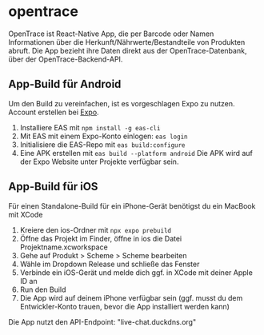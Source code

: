 # opentrace
OpenTrace ist React-Native App, die per Barcode oder Namen Informationen über die Herkunft/Nährwerte/Bestandteile von Produkten abruft. Die App bezieht ihre Daten direkt aus der OpenTrace-Datenbank, über der OpenTrace-Backend-API. 

## App-Build für Android
Um den Build zu vereinfachen, ist es vorgeschlagen Expo zu nutzen. Account erstellen bei [Expo](https://expo.dev/signup).
1. Installiere EAS mit `npm install -g eas-cli`
2. Mit EAS mit einem Expo-Konto einlogen: `eas login`
3. Initialisiere die EAS-Repo mit `eas build:configure`
4. Eine APK erstellen mit `eas build --platform android`
Die APK wird auf der Expo Website unter Projekte verfügbar sein.

## App-Build für iOS
Für einen Standalone-Build für ein iPhone-Gerät benötigst du ein MacBook mit XCode
1. Kreiere den ios-Ordner mit `npx expo prebuild`
2. Öffne das Projekt im Finder, öffne in ios die Datei Projektname.xcworkspace
3. Gehe auf Produkt > Scheme > Scheme bearbeiten
4. Wähle im Dropdown Release und schließe das Fenster
5. Verbinde ein iOS-Gerät und melde dich ggf. in XCode mit deiner Apple ID an
6. Run den Build
7. Die App wird auf deinem iPhone verfügbar sein (ggf. musst du dem Entwickler-Konto trauen, bevor die App installiert werden kann)

Die App nutzt den API-Endpoint: "live-chat.duckdns.org"
